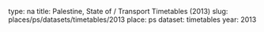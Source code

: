 type: na
title: Palestine, State of / Transport Timetables (2013)
slug: places/ps/datasets/timetables/2013
place: ps
dataset: timetables
year: 2013
